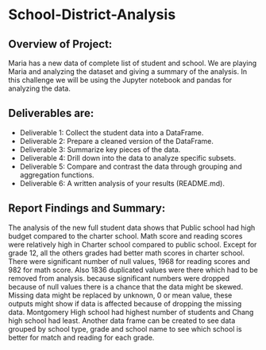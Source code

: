 # School-District-Analysis
## Overview of Project:
Maria has a new data of complete list of student and school. We are playing Maria and analyzing the dataset and giving a summary of the analysis. In this challenge we will be using the Jupyter notebook and pandas for analyzing the data.
## Deliverables are:
* Deliverable 1: Collect the student data into a DataFrame.
* Deliverable 2: Prepare a cleaned version of the DataFrame.
* Deliverable 3: Summarize key pieces of the data.
* Deliverable 4: Drill down into the data to analyze specific subsets.
* Deliverable 5: Compare and contrast the data through grouping and aggregation functions.
* Deliverable 6: A written analysis of your results (README.md).

## Report Findings and Summary:
The analysis of the new full student data shows that Public school had high budget compared to the charter school. Math score and reading scores were relatively high in Charter school compared to public school. Except for grade 12, all the others grades had better math scores in charter school. There were significant number of null values, 1968 for reading scores and 982 for math score. Also 1836 duplicated values were there which had to be removed from analysis. because significant numbers were dropped because of null values there is a chance that the data might be skewed. Missing data might be replaced by unknown, 0 or mean value, these outputs might show if data is affected because of dropping the missing data. Montgomery High school had highest number of students and Chang high school had least. Another data frame can be created to see data grouped by school type, grade and school name to see which school is better for match and reading for each grade.

